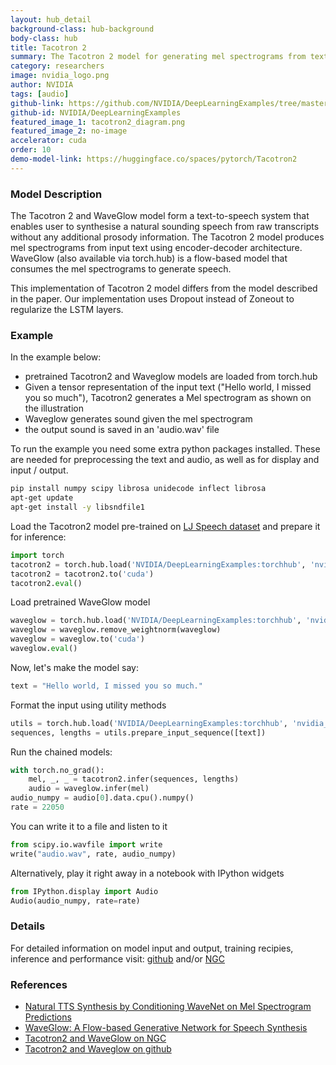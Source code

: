 ```yaml
---
layout: hub_detail
background-class: hub-background
body-class: hub
title: Tacotron 2
summary: The Tacotron 2 model for generating mel spectrograms from text
category: researchers
image: nvidia_logo.png
author: NVIDIA
tags: [audio]
github-link: https://github.com/NVIDIA/DeepLearningExamples/tree/master/PyTorch/SpeechSynthesis/Tacotron2
github-id: NVIDIA/DeepLearningExamples
featured_image_1: tacotron2_diagram.png
featured_image_2: no-image
accelerator: cuda
order: 10
demo-model-link: https://huggingface.co/spaces/pytorch/Tacotron2
---
```



### Model Description

The Tacotron 2 and WaveGlow model form a text-to-speech system that enables user to synthesise a natural sounding speech from raw transcripts without any additional prosody information. The Tacotron 2 model produces mel spectrograms from input text using encoder-decoder architecture. WaveGlow (also available via torch.hub) is a flow-based model that consumes the mel spectrograms to generate speech.

This implementation of Tacotron 2 model differs from the model described in the paper. Our implementation uses Dropout instead of Zoneout to regularize the LSTM layers.

### Example

In the example below:
- pretrained Tacotron2 and Waveglow models are loaded from torch.hub
- Given a tensor representation of the input text ("Hello world, I missed you so much"), Tacotron2 generates a Mel spectrogram as shown on the illustration
- Waveglow generates sound given the mel spectrogram
- the output sound is saved in an 'audio.wav' file

To run the example you need some extra python packages installed.
These are needed for preprocessing the text and audio, as well as for display and input / output.
```bash
pip install numpy scipy librosa unidecode inflect librosa
apt-get update
apt-get install -y libsndfile1
```

Load the Tacotron2 model pre-trained on [LJ Speech dataset](https://keithito.com/LJ-Speech-Dataset/) and prepare it for inference:
```python
import torch
tacotron2 = torch.hub.load('NVIDIA/DeepLearningExamples:torchhub', 'nvidia_tacotron2', trust_repo=True, model_math='fp16')
tacotron2 = tacotron2.to('cuda')
tacotron2.eval()
```

Load pretrained WaveGlow model
```python
waveglow = torch.hub.load('NVIDIA/DeepLearningExamples:torchhub', 'nvidia_waveglow', model_math='fp16')
waveglow = waveglow.remove_weightnorm(waveglow)
waveglow = waveglow.to('cuda')
waveglow.eval()
```

Now, let's make the model say:
```python
text = "Hello world, I missed you so much."
```

Format the input using utility methods
```python
utils = torch.hub.load('NVIDIA/DeepLearningExamples:torchhub', 'nvidia_tts_utils')
sequences, lengths = utils.prepare_input_sequence([text])
```

Run the chained models:
```python
with torch.no_grad():
    mel, _, _ = tacotron2.infer(sequences, lengths)
    audio = waveglow.infer(mel)
audio_numpy = audio[0].data.cpu().numpy()
rate = 22050
```

You can write it to a file and listen to it
```python
from scipy.io.wavfile import write
write("audio.wav", rate, audio_numpy)
```

Alternatively, play it right away in a notebook with IPython widgets
```python
from IPython.display import Audio
Audio(audio_numpy, rate=rate)
```

### Details
For detailed information on model input and output, training recipies, inference and performance visit: [github](https://github.com/NVIDIA/DeepLearningExamples/tree/master/PyTorch/SpeechSynthesis/Tacotron2) and/or [NGC](https://ngc.nvidia.com/catalog/resources/nvidia:tacotron_2_and_waveglow_for_pytorch)

### References

 - [Natural TTS Synthesis by Conditioning WaveNet on Mel Spectrogram Predictions](https://arxiv.org/abs/1712.05884)
 - [WaveGlow: A Flow-based Generative Network for Speech Synthesis](https://arxiv.org/abs/1811.00002)
 - [Tacotron2 and WaveGlow on NGC](https://ngc.nvidia.com/catalog/resources/nvidia:tacotron_2_and_waveglow_for_pytorch)
 - [Tacotron2 and Waveglow on github](https://github.com/NVIDIA/DeepLearningExamples/tree/master/PyTorch/SpeechSynthesis/Tacotron2)
